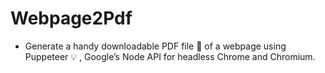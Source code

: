 # Webpage2Pdf
- Generate a handy downloadable PDF file 📄 of a webpage using Puppeteer 💡 , Google’s Node API for headless Chrome and Chromium. 
